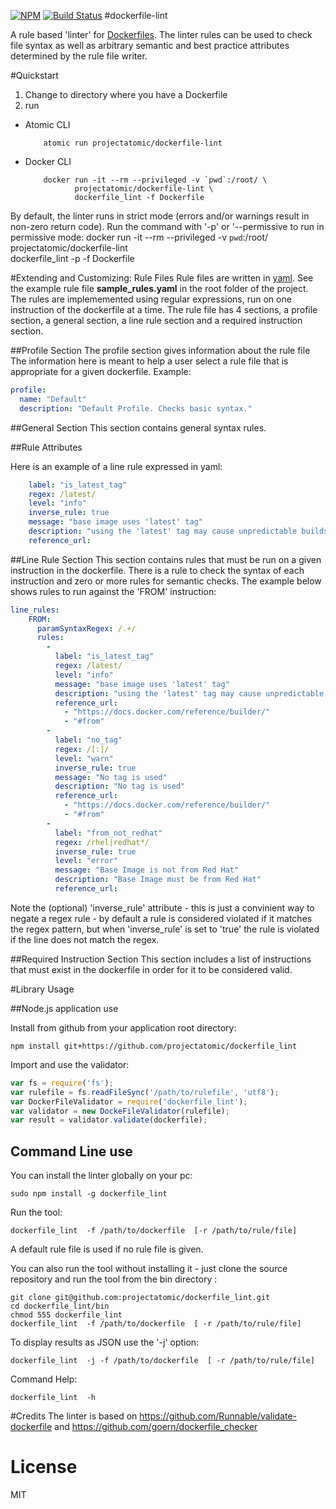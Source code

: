 [![NPM](https://nodei.co/npm/dockerfile_lint.png?downloads=true&downloadRank=true&stars=true)](https://nodei.co/npm/dockerfile_lint/)
[![Build Status](https://travis-ci.org/projectatomic/dockerfile_lint.svg?branch=master)](https://travis-ci.org/projectatomic/dockerfile_lint)
#dockerfile-lint

A rule based 'linter' for [Dockerfiles](https://docs.docker.com/reference/builder/). The linter rules can be used  to check file syntax as well as arbitrary semantic and best practice attributes determined by the rule file writer.

#Quickstart

1. Change to directory where you have a Dockerfile
2. run
  * Atomic CLI

            atomic run projectatomic/dockerfile-lint

  * Docker CLI

            docker run -it --rm --privileged -v `pwd`:/root/ \
                   projectatomic/dockerfile-lint \
                   dockerfile_lint -f Dockerfile
                   
By default, the linter runs in strict mode (errors and/or warnings result in non-zero return code). Run the command with '-p'  or '--permissive to
run in permissive mode:
            docker run -it --rm --privileged -v `pwd`:/root/ \
                               projectatomic/dockerfile-lint \
                               dockerfile_lint -p -f Dockerfile

#Extending and Customizing: Rule Files
Rule files are written in [yaml](http://www.yaml.org/). See the example rule file **sample_rules.yaml** in the root folder of the project.
The rules are implememented using regular expressions, run on one instruction of the dockerfile at a time.
The rule file has 4 sections, a profile section, a general section, a line rule section and a required instruction section.

##Profile Section
The profile section gives information about the rule file
The information here is meant to help a user select a rule file that is appropriate for a given dockerfile. Example:
```yaml
profile:
  name: "Default"
  description: "Default Profile. Checks basic syntax."
```

##General Section
This section contains general syntax rules.

##Rule Attributes

Here is an example of a line rule expressed in yaml:
```yaml
    label: "is_latest_tag"
    regex: /latest/
    level: "info"
    inverse_rule: true
    message: "base image uses 'latest' tag"
    description: "using the 'latest' tag may cause unpredictable builds. It is recommended that a specific tag is used in the FROM line."
    reference_url: 
```

##Line Rule Section
This section contains rules that must be run on a given instruction in the dockerfile. There is a rule to check the syntax of each instruction and zero or more rules for semantic checks. The example below shows rules to run against the 'FROM' instruction:
```yaml
line_rules: 
    FROM: 
      paramSyntaxRegex: /.+/
      rules: 
        - 
          label: "is_latest_tag"
          regex: /latest/
          level: "info"
          message: "base image uses 'latest' tag"
          description: "using the 'latest' tag may cause unpredictable builds. It is recommended that a specific tag is used in the FROM line."
          reference_url: 
            - "https://docs.docker.com/reference/builder/"
            - "#from"
        - 
          label: "no_tag"
          regex: /[:]/
          level: "warn"
          inverse_rule: true
          message: "No tag is used"
          description: "No tag is used"
          reference_url: 
            - "https://docs.docker.com/reference/builder/"
            - "#from"
        - 
          label: "from_not_redhat"
          regex: /rhel|redhat*/
          inverse_rule: true
          level: "error"
          message: "Base Image is not from Red Hat"
          description: "Base Image must be from Red Hat"
          reference_url: 
```
Note the (optional) 'inverse_rule' attribute - this is just a convinient way to negate a regex rule - by default a rule is considered violated if it matches the regex pattern, but when 'inverse_rule' is set to 'true' the rule is violated if the line does not match the regex.


##Required Instruction Section
This section includes a list of instructions that must exist in the dockerfile in order for it to be considered valid.

#Library Usage

##Node.js application use

Install from github from your application root directory:
```
npm install git+https://github.com/projectatomic/dockerfile_lint
```

Import and use the validator:
```js
var fs = require('fs');
var rulefile = fs.readFileSync('/path/to/rulefile', 'utf8');
var DockerFileValidator = require('dockerfile_lint');
var validator = new DockeFileValidator(rulefile);
var result = validator.validate(dockerfile);
```

## Command Line use
You can install the linter globally on your pc:
```
sudo npm install -g dockerfile_lint

```
Run the tool:
```
dockerfile_lint  -f /path/to/dockerfile  [-r /path/to/rule/file]
```
A default rule file is used if no rule file is given.

You can also run the tool without installing it - just clone the source repository and run the tool from the bin directory :
```
git clone git@github.com:projectatomic/dockerfile_lint.git
cd dockerfile_lint/bin
chmod 555 dockerfile_lint
dockerfile_lint  -f /path/to/dockerfile  [ -r /path/to/rule/file]
```

To display results as JSON use the '-j' option:
```
dockerfile_lint  -j -f /path/to/dockerfile  [ -r /path/to/rule/file]
```

Command Help:
```
dockerfile_lint  -h
```

#Credits
The linter is based on https://github.com/Runnable/validate-dockerfile and https://github.com/goern/dockerfile_checker

# License
MIT
